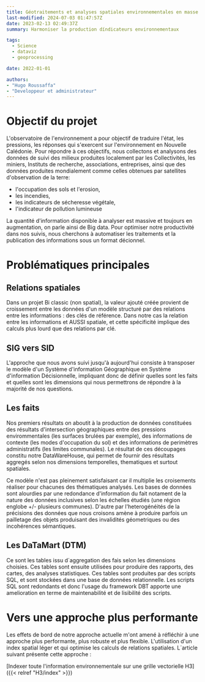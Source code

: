 ```yaml
---
title: Géotraitements et analyses spatiales environnementales en masse
last-modified: 2024-07-03 01:47:57Z
date: 2023-02-13 02:49:37Z
summary: Harmoniser la production díndicateurs environnementaux 

tags:
  - Science
  - dataviz
  - geoprocessing

date: 2022-01-01

authors:
- "Hugo Roussaffa"
- "Developpeur et administrateur"
---
```




# Objectif du projet

L'observatoire de l'environnement a pour objectif de traduire l'état, les pressions, les réponses qui s'exercent sur l'environnement en Nouvelle Calédonie. Pour répondre à ces objectifs, nous collectons et analysons des données de suivi des milieux produites localement par les Collectivités, les miniers, Instituts de recherche, associations, entreprises, ainsi que des données produites mondialement comme celles obtenues par satellites d'observation de la terre:
- l'occupation des sols et l'erosion, 
- les incendies, 
- les indicateurs de sécheresse végétale,
- l'indicateur de pollution lumineuse

La quantité d'information disponible à analyser est massive et toujours en augmentation, on parle ainsi de Big data.
Pour optimiser notre productivité dans nos suivis, nous cherchons à automatiser les traitements et la publication des informations sous un format décionnel. 

# Problématiques principales
## Relations spatiales
Dans un projet Bi classic (non spatial), la valeur ajouté créée provient de croissement entre les données d'un modèle structuré par des relations entre les informations : des clés de référence.
Dans notre cas la relation entre les informations et AUSSI spatiale, et cette spécificité implique des calculs plus lourd que des relations par clé.

## SIG vers SID
L'approche que nous avons suivi jusqu'à aujourd'hui consiste à transposer le modèle d'un Système d'information Géographique en Système d'information Décisionnelle, impliquant donc de définir quelles sont les faits et quelles sont les dimensions qui nous permettrons de répondre à la majorité de nos questions. 

## Les faits
Nos premiers résultats on aboutit à la production de données constituées des résultats d'intersection géographiques entre des pressions envirommentales (les surfaces brulées par exemple), des informations de contexte (les modes d'occupation du sol) et des informations de perimètres administratifs (les limites communales). Le résultat de ces découpages constitu notre DataWareHouse, qui permet de fournir des résultats aggregés selon nos dimensions temporelles, thematiques et surtout spatiales.

Ce modèle n'est pas pleinement satisfaisant car il multiplie les croisements réaliser pour chacunes des  thématiques analysés. Les bases de données sont alourdies par une redondance d'information du fait notament de la nature des données inclusives selon les échelles étudiés (une région englobe +/- plusieurs communes). D'autre par l'heterogénéités de la précisions des données que nous croisons amène à produire parfois un pailletage des objets produisant des invalidités géometriques ou des incohérences sémantiques. 

## Les DaTaMart (DTM)

Ce sont les tables issu d´aggregation des fais selon les dimensions choisies. Ces tables sont ensuite utilisées pour produire des rapports, des cartes, des analyses statistiques. Ces tables sont produites par des scripts SQL, et sont stockées dans une base de données relationnelle. Les scripts SQL sont redondants et donc l'usage du framework DBT apporte une amelioration en terme de maintenabilité et de lisibilité des scripts.


# Vers une approche plus performante

Les effets de bord de notre approche actuelle m'ont amené à réfléchir à une approche plus performante, plus robuste et plus flexible. L'utilisation d'un index spatial léger et qui optimise les calculs de relations spatiales. L´article suivant présente cette approche : 

[Indexer toute l'information environnementale sur une grille vectorielle H3]({{< relref "H3/index" >}})
